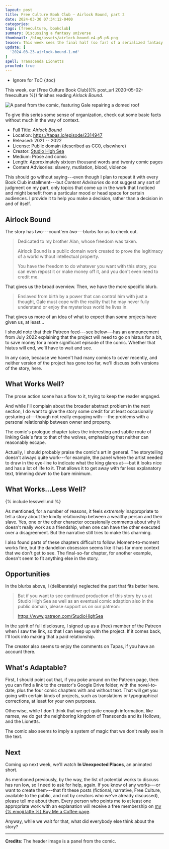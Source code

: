 ```yaml
---
layout: post
title: Free Culture Book Club — Airlock Bound, part 2
date: 2024-03-30 07:34:12-0400
categories:
tags: [freeculture, bookclub]
summary: Discussing a fantasy universe
thumbnail: /blog/assets/airlock-bound-e4-p5-p6.png
teaser: This week sees the final half (so far) of a serialized fantasy story about freedom and slavery.
update: [
  '2024-03-23-airlock-bound-1.md'
]
spell: Transcenda Lionetts
proofed: true
---
```


* Ignore for ToC
{:toc}

This week, our [Free Culture Book Club]({% post_url 2020-05-02-freeculture %}) finishes reading *Airlock Bound*.

![A panel from the comic, featuring Gale repairing a domed roof](/blog/assets/airlock-bound-e4-p5-p6.png "OSHA would not permit this use of a ladder...")

To give this series some sense of organization, check out some basic facts without much in the way of context.

 * Full Title:  *Airlock Bound*
 * Location:  <https://tapas.io/episode/2314947>
 * Released:  2021 -- 2022
 * License:  Public domain (described as CC0, elsewhere)
 * Creator:  [Studio High Sea](https://tapas.io/StudioHighSea)
 * Medium:  Prose and comic
 * Length:  Approximately sixteen thousand words and twenty comic pages
 * Content Advisories:  slavery, mutilation, blood, violence

This should go without saying---even though I plan to repeat it with every Book Club installment---but *Content Advisories* do not suggest any sort of judgment on my part, only topics that come up in the work that I noticed and might benefit from a particular mood or head space for certain audiences.  I provide it to help you make a decision, rather than a decision in and of itself.

## Airlock Bound

The story has two---count'em *two*---blurbs for us to check out.

 > Dedicated to my brother Alan, whose freedom was taken.
 >
 > Airlock Bound is a public domain work created to prove the legitimacy of a world without intellectual property.
 >
 > You have the freedom to do whatever you want with this story, you can even repost it or make money off it, and you don't even need to credit me.

That gives us the broad overview.  Then, we have the more specific blurb.

 > Enslaved from birth by a power that can control him with just a thought, Gale must cope with the reality that he may never fully understand or enjoy the mysterious world he lives in.

That gives us more of an idea of what to expect than *some* projects have given us, at least...

I should note that their Patreon feed---see below---has an announcement from July 2022 explaining that the project will need to go on hiatus for a bit, to save money for a more significant episode of the comic.  Whether that hiatus will end, we'll have to wait and see.

In any case, because we haven't had many comics to cover recently, and neither version of the project has gone too far, we'll discuss both versions of the story, here.

## What Works Well?

The prose action scene has a flow to it, trying to keep the reader engaged.

And while I'll complain about the broader abstract problem in the next section, I do want to give the story some credit for at least occasionally gesturing at---though not really engaging with---the problems with a personal relationship between owner and property.

The comic's prologue chapter takes the interesting and subtle route of linking Gale's fate to that of the wolves, emphasizing that neither can reasonably escape.

Actually, I should probably praise the comic's art in general.  The storytelling doesn't always quite work---for example, the panel where the artist needed to draw in the eye-line to indicate what the king glares at---but it looks nice and has a lot of life to it.  That allows it to get away with far less explanatory text, trimming down to the bare minimum.

## What Works...Less Well?

{% include lesswell.md %}

As mentioned, for a number of reasons, it feels *extremely* inappropriate to tell a story about the kindly relationship between a wealthy person and their slave.  Yes, one or the other character occasionally comments about why it doesn't really work as a friendship, when one can have the other executed over a disagreement.  But the narrative still tries to make this charming.

I also found parts of these chapters difficult to follow.  Moment-to-moment works fine, but the dandelion obsession seems like it has far more context that we don't get to see.  The final-so-far chapter, for another example, doesn't seem to fit anything else in the story.

## Opportunities

In the blurbs above, I (deliberately) neglected the part that fits better here.

 >  But if you want to see continued production of this story by us at Studio High Sea as well as an eventual comic adaption also in the public domain, please support us on our patreon:
 >
 > <https://www.patreon.com/StudioHighSea>

In the spirit of full disclosure, I signed up as a (free) member of the Patreon when I saw the link, so that I can keep up with the project.  If it comes back, I'll look into making that a paid relationship.

The creator also seems to enjoy the comments on Tapas, if you have an account there.

## What's Adaptable?

First, I should point out that, if you poke around on the Patreon page, then you can find a link to the creator's Google Drive folder, with the novel-to-date, plus the four comic chapters with and without text.  That will get you going with certain kinds of projects, such as translations or typographical corrections, at least for your own purposes.

Otherwise, while I don't think that we get quite enough information, like names, we do get the neighboring kingdom of Transcenda and its Hollows, and the Lionetts.

The comic also seems to imply a system of magic that we don't really see in the text.

## Next

Coming up next week, we'll watch **In Unexpected Places**, an animated short.

As mentioned previously, by the way, the list of potential works to discuss has run low, so I need to ask for help, again.  If you know of any works---or want to create them---that fit these posts (fictional, narrative, Free Culture, available to the public, and not by creators who we've already discussed), please tell me about them.  Every person who points me to at least one appropriate work with an explanation will receive a free membership on [my {% emoji latte %} Buy Me a Coffee page](https://buymeacoffee.com/jcolag).

Anyway, while we wait for that, what did everybody else think about the story?

* * *

**Credits**:  The header image is a panel from the comic.
